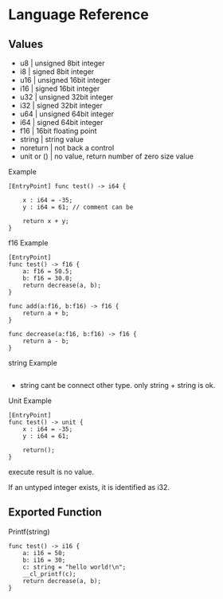 # Language Reference

## Values

- u8  | unsigned 8bit integer
- i8  | signed 8bit integer
- u16 | unsigned 16bit integer
- i16 | signed 16bit integer
- u32 | unsigned 32bit integer
- i32 | signed 32bit integer
- u64 | unsigned 64bit integer
- i64 | signed 64bit integer
- f16 | 16bit floating point
- string | string value
- noreturn | not back a control
- unit or ()  | no value, return number of zero size value

Example

```
[EntryPoint] func test() -> i64 {    

    x : i64 = -35;     
    y : i64 = 61; // comment can be
    
    return x + y;
}
```

f16 Example

```
[EntryPoint]
func test() -> f16 {
    a: f16 = 50.5;
    b: f16 = 30.0;
    return decrease(a, b);
}

func add(a:f16, b:f16) -> f16 {
    return a + b;
}

func decrease(a:f16, b:f16) -> f16 {
    return a - b;
}
```

string Example
```
```

* string cant be connect other type. only string + string is ok.

Unit Example

``` 
[EntryPoint] 
func test() -> unit {
    x : i64 = -35;
    y : i64 = 61;
    
    return();
}
```
execute result is no value.

If an untyped integer exists, it is identified as i32.

## Exported Function

Printf(string)
```
func test() -> i16 {
    a: i16 = 50;
    b: i16 = 30;
	c: string = "hello world!\n";
	__cl_printf(c);
    return decrease(a, b);
}
```